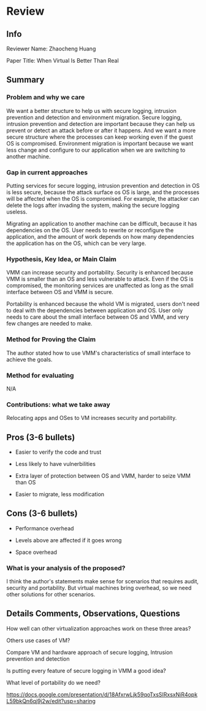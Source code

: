 # Review

## Info

Reviewer Name: Zhaocheng Huang

Paper Title: When Virtual Is Better Than Real

## Summary

### Problem and why we care

We want a better structure to help us with secure logging, intrusion prevention and detection and environment migration. Secure logging, intrusion prevention and detection are important because they can help us prevent or detect an attack before or after it happens. And we want a more secure structure where the processes can keep working even if the guest OS is compromised. Environment migration is important because we want less change and configure to our application when we are switching to another machine.

### Gap in current approaches

Putting services for secure logging, intrusion prevention and detection in OS is less secure, because the attack surface os OS is large, and the processes will be affected when the OS is compromised. For example, the attacker can delete the logs after invading the system, making the secure logging useless. 

Migrating an application to another machine can be difficult, because it has dependencies on the OS. User needs to rewrite or reconfigure the application, and the amount of work depends on how many dependencies the application has on the OS, which can be very large.

### Hypothesis, Key Idea, or Main Claim

VMM can increase security and portability. Security is enhanced because VMM is smaller than an OS and less vulnerable to attack. Even if the OS is compromised, the monitoring services are unaffected as long as the small interface between OS and VMM is secure.

Portability is enhanced because the whold VM is migrated, users don't need to deal with the dependencies between application and OS. User only needs to care about the small interface between OS and VMM, and very few changes are needed to make.

### Method for Proving the Claim

The author stated how to use VMM's characteristics of small interface to achieve the goals.

### Method for evaluating

N/A

### Contributions: what we take away

Relocating apps and OSes to VM increases security and portability.

## Pros (3-6 bullets)

- Easier to verify the code and trust

- Less likely to have vulnerbilities

- Extra layer of protection between OS and VMM, harder to seize VMM than OS

- Easier to migrate, less modification

## Cons (3-6 bullets)

- Performance overhead

- Levels above are affected if it goes wrong

- Space overhead

### What is your analysis of the proposed?

I think the author's statements make sense for scenarios that requires audit, security and portability. But virtual machines bring overhead, so we need other solutions for other scenarios.

## Details Comments, Observations, Questions

How well can other virtualization approaches work on these three areas?

Others use cases of VM?

Compare VM and hardware approach of secure logging, Intrusion prevention and detection

Is putting every feature of secure logging in VMM a good idea?

What level of portability do we need?

https://docs.google.com/presentation/d/18AfxrwLjk59qoTxsSIRxsxNiR4opkL59bkQn6qj9j2w/edit?usp=sharing